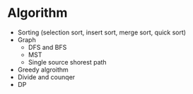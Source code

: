 # Algorithm
- Sorting (selection sort, insert sort, merge sort, quick sort)
- Graph
  - DFS and BFS
  - MST
  - Single source shorest path
- Greedy algroithm
- Divide and counqer
- DP